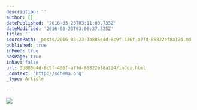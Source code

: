 ```yaml
---
description: ''
author: []
datePublished: '2016-03-23T03:11:03.733Z'
dateModified: '2016-03-23T03:06:37.325Z'
title: ''
sourcePath: _posts/2016-03-23-3b885e4d-8c9f-436f-a77d-86822ef8a124.md
published: true
inFeed: true
hasPage: true
inNav: false
url: 3b885e4d-8c9f-436f-a77d-86822ef8a124/index.html
_context: 'http://schema.org'
_type: Article

---
```

![](https://the-grid-user-content.s3-us-west-2.amazonaws.com/bf96c1a0-bb16-44f8-bff3-5b287b206599.png)